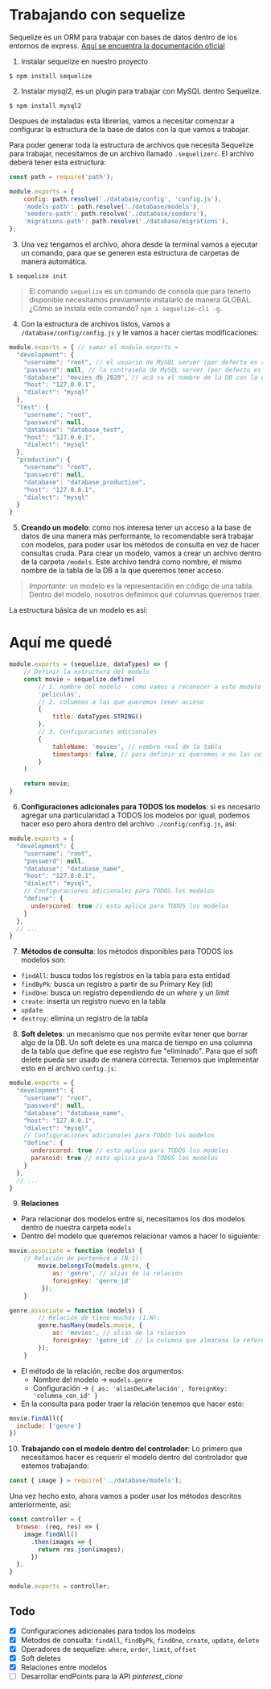 # Trabajando con sequelize

Sequelize es un ORM para trabajar con bases de datos dentro de los entornos de express. [Aquí se encuentra la documentación oficial](https://sequelize.org/)

1. Instalar sequelize en nuestro proyecto

```shell
$ npm install sequelize
```

2. Instalar *mysql2*, es un plugin para trabajar con MySQL dentro Sequelize.

```shell
$ npm install mysql2
```

Despues de instaladas esta librerías, vamos a necesitar comenzar a configurar la estructura de la base de datos con la que vamos a trabajar.

Para poder generar toda la estructura de archivos que necesita Sequelize para trabajar, necesitamos de un archivo llamado `.sequelizerc`. El archivo deberá tener esta estructura: 

```js
const path = require('path');

module.exports = {
	config: path.resolve('./database/config', 'config.js'),
	'models-path': path.resolve('./database/models'),
	'seeders-path': path.resolve('./database/seeders'),
	'migrations-path': path.resolve('./database/migrations'),
};
```

3. Una vez tengamos el archivo, ahora desde la terminal vamos a ejecutar un comando, para que se generen esta estructura de carpetas de manera automática.

```shell
$ sequelize init
```

> El comando `sequelize` es un comando de consola que para tenerlo disponible necesitamos previamente instalarlo de manera GLOBAL. ¿Cómo se instala este comando? `npm i sequelize-cli -g`. 

4. Con la estructura de archivos listos, vamos a `/database/config/config.js` y le vamos a hacer ciertas modificaciones:

```js
module.exports = { // sumar el module.exports =
  "development": {
    "username": "root", // el usuario de MySQL server (por defecto es root)
    "password": null, // la contraseña de MySQL server (por defecto es vacía)
    "database": "movies_db_2020", // acá va el nombre de la DB con la que nos vamos a conectar
    "host": "127.0.0.1",
    "dialect": "mysql"
  },
  "test": {
    "username": "root",
    "password": null,
    "database": "database_test",
    "host": "127.0.0.1",
    "dialect": "mysql"
  },
  "production": {
    "username": "root",
    "password": null,
    "database": "database_production",
    "host": "127.0.0.1",
    "dialect": "mysql"
  }
}
```

5. **Creando un modelo**: como nos interesa tener un acceso a la base de datos de una manera más performante, lo recomendable será trabajar con modelos, para poder usar los métodos de consulta en vez de hacer consultas cruda. Para crear un modelo, vamos a crear un archivo dentro de la carpeta `/models`. Este archivo tendrá como nombre, el mismo nombre de la tabla de la DB a la que queremos tener acceso.

> *Importante:* un modelo es la representación en código de una tabla. Dentro del modelo, nosotros definimos qué columnas queremos traer.

La estructura básica de un modelo es así:

# Aquí me quedé

```js
module.exports = (sequelize, dataTypes) => {
	// Definir la estructura del modelo
	const movie = sequelize.define(
		// 1. nombre del modelo - cómo vamos a reconocer a este modelo por fuera de este archivo
		'peliculas',
		// 2. columnas a las que queremos tener acceso
		{
			title: dataTypes.STRING()
		},
		// 3. Configuraciones adicionales
		{
			tableName: 'movies', // nombre real de la tabla
			timestamps: false, // para definir si queremos o no las columnas createdAt y updatedAt
		}
	)

	return movie;
}
```

6. **Configuraciones adicionales para TODOS los modelos**: si es necesario agregar una particularidad a TODOS los modelos por igual, podemos hacer eso pero ahora dentro del archivo `./config/config.js`, así:

```js
module.exports = {
  "development": {
    "username": "root",
    "password": null,
    "database": "database_name",
    "host": "127.0.0.1",
    "dialect": "mysql",
    // Configuraciones adicionales para TODOS los modelos
    "define": {
      underscored: true // esto aplica para TODOS los modelos
    }
  },
  // ...
}
```

7. **Métodos de consulta**: los métodos disponibles para TODOS los modelos son: 
* `findAll`: busca todos los registros en la tabla para esta entidad
* `findByPk`: busca un registro a partir de su Primary Key (id)
* `findOne`: busca un registro dependiendo de un *where* y un *limit*
* `create`: inserta un registro nuevo en la tabla
* `update`
* `destroy`: elimina un registro de la tabla

8. **Soft deletes**: un mecanismo que nos permite evitar tener que borrar algo de la DB. Un soft delete es una marca de tiempo en una columna de la tabla que define que ese registro fue "eliminado". Para que el soft delete pueda ser usado de manera correcta. Tenemos que implementar esto en el archivo `config.js`:

```js
module.exports = {
  "development": {
    "username": "root",
    "password": null,
    "database": "database_name",
    "host": "127.0.0.1",
    "dialect": "mysql",
    // Configuraciones adicionales para TODOS los modelos
    "define": {
      underscored: true // esto aplica para TODOS los modelos
      paranoid: true // esto aplica para TODOS los modelos
    }
  },
  // ...
}
```

9. **Relaciones**
* Para relacionar dos modelos entre sí, necesitamos los dos modelos dentro de nuestra carpeta `models`
* Dentro del modelo que queremos relacionar vamos a hacer lo siguiente:
```js
movie.associate = function (models) {
    // Relación de pertenece a (N:1):
		movie.belongsTo(models.genre, { 
			as: 'genre', // alias de la relacion
			foreignKey: 'genre_id'
		 });
	}
```
```js
genre.associate = function (models) {
		// Relación de tiene muchos (1:N):
		genre.hasMany(models.movie, {
			as: 'movies', // alias de la relacion
			foreignKey: 'genre_id' // la columna que almacena la referencia a la otra tabla
		});
	}
```

* El método de la relación, recibe dos argumentos:
  - Nombre del modelo -> `models.genre`
  - Configuración -> `{ as: 'aliasDeLaRelación', foreignKey: 'columna_con_id' }`
* En la consulta para poder traer la relación tenemos que hacer esto:
```js
movie.findAll({
  include: ['genre']
})
```

10. **Trabajando con el modelo dentro del controlador**: Lo primero que necesitamos hacer es requerir el modelo dentro del controlador que estemos trabajando:

```js
const { image } = require('../database/models');
```

Una vez hecho esto, ahora vamos a poder usar los métodos descritos anteriormente, así:

```js
const controller = {
  browse: (req, res) => {
    image.findAll()
      .then(images => {
        return res.json(images);
      })
  },
}

module.exports = controller;
```


## Todo

- [X] Configuraciones adicionales para todos los modelos
- [X] Métodos de consulta: `findAll`, `findByPk`, `findOne`, `create`, `update`, `delete`
- [X] Operadores de sequelize: `where`, `order`, `limit`, `offset`
- [X] Soft deletes
- [X] Relaciones entre modelos
- [ ] Desarrollar endPoints para la API *pinterest_clone*